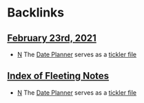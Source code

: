 
# Backlinks
## [February 23rd, 2021](<February 23rd, 2021.md>)
- [N](<N.md>) The [Date Planner](<Date Planner.md>) serves as a [tickler file](<tickler file.md>)

## [Index of Fleeting Notes](<Index of Fleeting Notes.md>)
- [N](<N.md>) The [Date Planner](<Date Planner.md>) serves as a [tickler file](<tickler file.md>)

